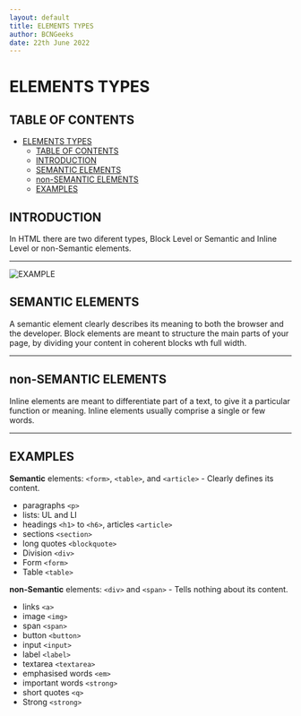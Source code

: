```yaml
---
layout: default
title: ELEMENTS TYPES
author: BCNGeeks
date: 22th June 2022
---
```



# ELEMENTS TYPES

## TABLE OF CONTENTS

- [ELEMENTS TYPES](#elements-types)
  - [TABLE OF CONTENTS](#table-of-contents)
  - [INTRODUCTION](#introduction)
  - [SEMANTIC ELEMENTS](#semantic-elements)
  - [non-SEMANTIC ELEMENTS](#non-semantic-elements)
  - [EXAMPLES](#examples)

## INTRODUCTION

In HTML there are two diferent types, Block Level or Semantic and Inline Level or non-Semantic elements.

---

![EXAMPLE](https://aws1.discourse-cdn.com/codecademy/original/5X/3/9/4/5/394533cfe910e89b6436e572576f3f3c751bdfa0.png)

## SEMANTIC ELEMENTS

A semantic element clearly describes its meaning to both the browser and the developer. Block elements are meant to structure the main parts of your page, by dividing your content in coherent blocks wth full width.

---

## non-SEMANTIC ELEMENTS

Inline elements are meant to differentiate part of a text, to give it a particular function or meaning. Inline elements usually comprise a single or few words.

---

## EXAMPLES

**Semantic** elements: `<form>`, `<table>`, and `<article>` - Clearly defines its content.

- paragraphs `<p>`
- lists: UL and LI
- headings `<h1>` to `<h6>`, articles `<article>`
- sections `<section>`
- long quotes `<blockquote>`
- Division `<div>`
- Form `<form>`
- Table `<table>`

**non-Semantic** elements: `<div>` and `<span>` - Tells nothing about its content.

- links `<a>`
- image `<img>`
- span `<span>`
- button `<button>`
- input `<input>`
- label `<label>`
- textarea `<textarea>`
- emphasised words `<em>`
- important words `<strong>`
- short quotes `<q>`
- Strong `<strong>`